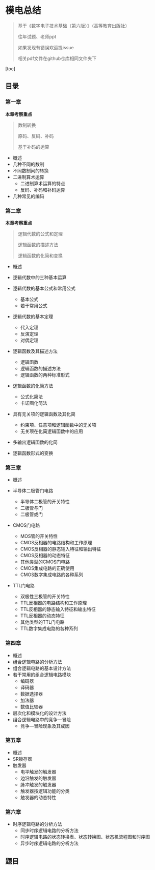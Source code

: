 # 模电总结

> 基于《数字电子技术基础（第六版）》（高等教育出版社）
>
> 往年试题、老师ppt
>
> 如果发现有错误欢迎提issue
>
> 相关pdf文件在github仓库相同文件夹下

[toc] 

## 目录

### 第一章

**本章考察重点**

> 数制转换
>
> 原码、反码、补码
>
> 基于补码的运算

- 概述
- 几种不同的数制
- 不同数制间的转换
- 二进制算术运算
  - 二进制算术运算的特点
  - 反码、补码和补码运算
- 几种常见的编码

### 第二章

**本章考察重点**

> 逻辑代数的公式和定理
>
> 逻辑函数的描述方法
>
> 逻辑函数的化简和变换

- 概述
- 逻辑代数中的三种基本运算
- 逻辑代数的基本公式和常用公式
  - 基本公式
  - 若干常用公式
- 逻辑代数的基本定理
  - 代入定理
  - 反演定理
  - 对偶定理
- 逻辑函数及其描述方法  
  - 逻辑函数
  - 逻辑函数的描述方法
  - 逻辑函数的两种标准形式             

- 逻辑函数的化简方法
  - 公式化简法
  - 卡诺图化简法

- 具有无关项的逻辑函数及其化简
  - 约束项、任意项和逻辑函数中的无关项
  - 无关项在化简逻辑函数中的应用

- 多输出逻辑函数的化简
- 逻辑函数形式的变换

### 第三章

> 

- 概述
- 半导体二极管门电路
  - 半导体二极管的开关特性
  - 二极管与门
  - 二极管或门

- CMOS门电路
  - MOS管的开关特性
  - CMOS反相器的电路结构和工作原理
  - CMOS反相器的静态输入特征和输出特征
  - CMOS反相器的动态特征
  - 其他类型的CMOS门电路
  - CMOS集成电路的正确使用
  - CMOS数字集成电路的各种系列

- TTL门电路
  - 双极性三极管的开关特性
  - TTL反相器的电路结构和工作原理
  - TTL反相器的静态输入特征和输出特征
  - TTL反相器的动态特征
  - 其他类型的TTL门电路
  - TTL数字集成电路的各种系列


### 第四章

> 

- 概述
- 组合逻辑电路的分析方法
- 组合逻辑电路的基本设计方法
- 若干常用的组合逻辑电路模块
  - 编码器
  - 译码器
  - 数据选择器
  - 加法器
  - 数值比较器
- 层次化和模块化的设计方法
- 组合逻辑电路中的竞争—冒险
  - 竞争—冒险现象及其成因

### 第五章

> 

- 概述
- SR锁存器
- 触发器
  - 电平触发的触发器
  - 边沿触发的触发器
  - 脉冲触发的触发器
  - 触发器按逻辑功能的分类
  - 触发器的动态特性

### 第六章

> 

- 时序逻辑电路的分析方法
  - 同步时序逻辑电路的分析方法
  - 时序逻辑电路的状态转换表、状态转换图、状态机流程图和时序图
  - 异步时序逻辑电路的分析方法

## 题目

